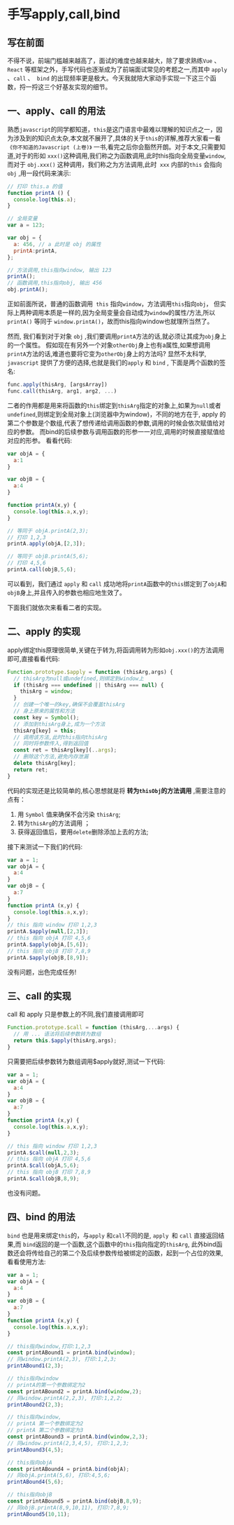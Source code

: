 # 手写apply,call,bind
## 写在前面

不得不说，前端门槛越来越高了，面试的难度也越来越大，除了要求熟练`Vue` 、`React` 等框架之外，手写代码也逐渐成为了前端面试常见的考题之一,而其中 `apply` 、`call` 、` bind` 的出现频率更是极大。今天我就陪大家动手实现一下这三个函数，捋一捋这三个好基友实现的细节。

## 一、apply、call 的用法

熟悉`javascript`的同学都知道，`this`是这门语言中最难以理解的知识点之一，因为涉及到的知识点太杂,本文就不展开了,具体的关于`this`的详解,推荐大家看一看 `《你不知道的Javascript (上卷)》` 一书,看完之后你会豁然开朗。对于本文,只需要知道,对于的形如 `xxx()`这种调用,我们称之为函数调用,此时this指向全局变量`window`,而对于 `obj.xxx()` 这种调用，我们称之为方法调用,此时` xxx` 内部的`this` 会指向 `obj` ,用一段代码来演示:

```javascript
// 打印 this.a 的值
function printA () {
  console.log(this.a);
}

// 全局变量
var a = 123;

var obj = {
  a: 456, // a 此时是 obj 的属性
  printA:printA,
};

// 方法调用,this指向window, 输出 123
printA();  
// 函数调用,this指向obj, 输出 456
obj.printA(); 

```

正如前面所说，普通的函数调用` this` 指向`window`，方法调用`this`指向`obj`， 但实际上两种调用本质是一样的,因为全局变量会自动成为`window`的属性/方法,所以 `printA()` 等同于 `window.printA()`，故而this指向window也就理所当然了。   

然而, 我们看到对于对象 `obj` ,我们要调用`printA`方法的话,就必须让其成为`obj`身上的一个属性。 假如现在有另外一个对象`otherObj`身上也有a属性,如果想调用`printA`方法的话,难道也要将它变为`otherObj`身上的方法吗?  显然不太科学,` javascript` 提供了方便的选择,也就是我们的`apply` 和 `bind` , 下面是两个函数的签名:

```javascript
func.apply(thisArg, [argsArray])
func.call(thisArg, arg1, arg2, ...)
```

二者的作用都是用来将函数的`this`绑定到`thisArg`指定的对象上,如果为`null`或者`undefined`,则绑定到全局对象上(浏览器中为window)，不同的地方在于, apply 的第二个参数是个数组,代表了想传递给调用函数的参数,调用的时候会依次赋值给对应的参数。 而bind的后续参数与调用函数的形参一一对应,调用的时候直接赋值给对应的形参。 看看代码:

```javascript
var objA = {
  a:1
}

var objB = {
  a:4
}

function printA(x,y) {
  console.log(this.a,x,y);
}

// 等同于 objA.printA(2,3);
// 打印 1,2,3
printA.apply(objA,[2,3]); 

// 等同于 objB.printA(5,6);
// 打印 4,5,6
printA.call(objB,5,6); 
```

可以看到，我们通过 `apply` 和 `call` 成功地将`printA`函数中的`this`绑定到了`objA`和`objB`身上,并且传入的参数也相应地生效了。



下面我们就依次来看看二者的实现。

## 二、apply 的实现

apply绑定this原理很简单,关键在于转为,将函调用转为形如`obj.xxx()`的方法调用即可,直接看看代码:

```javascript
Function.prototype.$apply = function (thisArg,args) {
  // thisArg为null或undefined,则绑定到window上
  if (thisArg === undefined || thisArg === null) {
    thisArg = window;
  }
  // 创建一个唯一的key,确保不会覆盖thisArg
  // 身上原来的属性和方法
  const key = Symbol();
  // 添加到thisArg身上,成为一个方法
  thisArg[key] = this;
  // 调用该方法,此时this指向thisArg
  // 同时将参数传入,得到返回值
  const ret = thisArg[key](..args);
  // 删除这个方法,避免内存泄漏
  delete thisArg[key];
  return ret;
}
```

代码的实现还是比较简单的,核心思想就是将 **转为`thisObj`的方法调用** ,需要注意的点有：

1. 用  `Symbol` 值来确保不会污染 `thisArg`;
2. 转为`thisArg`的方法调用 ；
3. 获得返回值后，要用`delete`删除添加上去的方法;    

接下来测试一下我们的代码:

```javascript
var a = 1;
var objA = {
  a:4
}
var objB = {
  a:7
}
function printA (x,y) {
  console.log(this.a,x,y);
}
// this 指向 window 打印 1,2,3
printA.$apply(null,[2,3]);
// this 指向 objA 打印 4,5,6
printA.$apply(objA,[5,6]);
// this 指向 objB 打印 7,8,9
printA.$apply(objB,[8,9]);
```

没有问题，出色完成任务!

## 三、call 的实现

call 和 apply 只是参数上的不同,我们直接调用即可

```javascript
Function.prototype.$call = function (thisArg,...args) {
  // 用 ... 语法将后续参数转为数组
  return this.$apply(thisArg,args);
}
```

只需要把后续参数转为数组调用$apply就好,测试一下代码:

```javascript
var a = 1;
var objA = {
  a:4
}
var objB = {
  a:7
}
function printA (x,y) {
  console.log(this.a,x,y);
}

// this 指向 window 打印 1,2,3
printA.$call(null,2,3);
// this 指向 objA 打印 4,5,6
printA.$call(objA,5,6);
// this 指向 objB 打印 7,8,9
printA.$call(objB,8,9);
```

也没有问题。

## 四、bind 的用法

`bind` 也是用来绑定`this`的，与`apply` 和`call`不同的是, `apply `和 `call`  直接返回结果,而 `bind`返回的是一个函数,这个函数中的`this`指向指定的`thisArg`, 此外bind函数还会将传给自己的第二个及后续参数传给被绑定的函数，起到一个占位的效果,看看使用方法:

```javascript
var a = 1;
var objA = {
  a:4
}
var objB = {
  a:7
}
function printA (x,y) {
  console.log(this.a,x,y);
}

// this指向window,打印:1,2,3
const printABound1 = printA.bind(window);
// 同window.printA(2,3), 打印:1,2,3;
printABound1(2,3);

// this指向window
// printA的第一个参数绑定为2
const printABound2 = printA.bind(window,2);
// 同window.printA(2,2,3), 打印:1,2,2;
printABound2(2,3);

// this指向window,
// printA 第一个参数绑定为2
// printA 第二个参数绑定为3
const printABound3 = printA.bind(window,2,3);
// 同window.printA(2,3,4,5), 打印:1,2,3;
printABound3(4,5);

// this指向objA
const printABound4 = printA.bind(objA);
// 同objA.printA(5,6), 打印:4,5,6;
printABound4(5,6);

// this指向objB
const printABound5 = printA.bind(objB,8,9);
// 同objB.printA(8,9,10,11), 打印:7,8,9;
printABound5(10,11);
```






